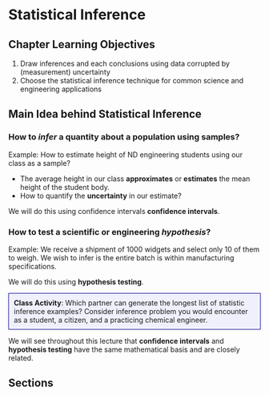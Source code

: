 # Statistical Inference

## Chapter Learning Objectives
1. Draw inferences and each conclusions using data corrupted by (measurement) uncertainty
2. Choose the statistical inference technique for common science and engineering applications

## Main Idea behind Statistical Inference

### How to *infer* a quantity about a population using samples?

Example: How to estimate height of ND engineering students using our class as a sample?
* The average height in our class **approximates** or **estimates** the mean height of the student body.
* How to quantify the **uncertainty** in our estimate?

We will do this using confidence intervals **confidence intervals**.

### How to test a scientific or engineering *hypothesis*?

Example: We receive a shipment of 1000 widgets and select only 10 of them to weigh. We wish to infer is the entire batch is within manufacturing specifications.

We will do this using **hypothesis testing**.

<div style="background-color: rgba(0,0,255,0.05) ; padding: 10px; border: 1px solid darkblue;"> 
<b>Class Activity</b>: Which partner can generate the longest list of statistic inference examples? Consider inference problem you would encounter as a student, a citizen, and a practicing chemical engineer.
</div>

We will see throughout this lecture that **confidence intervals** and **hypothesis testing** have the same mathematical basis and are closely related.

## Sections

```{tableofcontents}
```